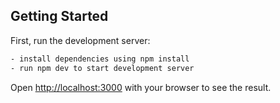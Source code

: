 ## Getting Started

First, run the development server:

```bash
- install dependencies using npm install
- run npm dev to start development server
```

Open [http://localhost:3000](http://localhost:3000) with your browser to see the result.
